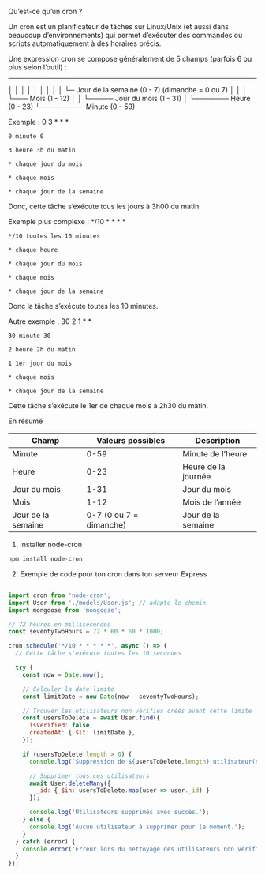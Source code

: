 Qu’est-ce qu’un cron ?

Un cron est un planificateur de tâches sur Linux/Unix (et aussi dans beaucoup d’environnements) qui permet d’exécuter des commandes ou scripts automatiquement à des horaires précis.

Une expression cron se compose généralement de 5 champs (parfois 6 ou plus selon l’outil) :

* * * * *
│ │ │ │ │
│ │ │ │ └─ Jour de la semaine (0 - 7) (dimanche = 0 ou 7)
│ │ │ └─── Mois (1 - 12)
│ │ └───── Jour du mois (1 - 31)
│ └─────── Heure (0 - 23)
└───────── Minute (0 - 59)


Exemple : 0 3 * * *

    0 minute 0

    3 heure 3h du matin

    * chaque jour du mois

    * chaque mois

    * chaque jour de la semaine

Donc, cette tâche s’exécute tous les jours à 3h00 du matin.


Exemple plus complexe : */10 * * * *

    */10 toutes les 10 minutes

    * chaque heure

    * chaque jour du mois

    * chaque mois

    * chaque jour de la semaine

Donc la tâche s’exécute toutes les 10 minutes.



Autre exemple : 30 2 1 * *

    30 minute 30

    2 heure 2h du matin

    1 1er jour du mois

    * chaque mois

    * chaque jour de la semaine

Cette tâche s’exécute le 1er de chaque mois à 2h30 du matin.


En résumé

| Champ              | Valeurs possibles       | Description         |
| ------------------ | ----------------------- | ------------------- |
| Minute             | 0-59                    | Minute de l’heure   |
| Heure              | 0-23                    | Heure de la journée |
| Jour du mois       | 1-31                    | Jour du mois        |
| Mois               | 1-12                    | Mois de l’année     |
| Jour de la semaine | 0-7 (0 ou 7 = dimanche) | Jour de la semaine  |


1. Installer node-cron
```js
npm install node-cron
```


2. Exemple de code pour ton cron dans ton serveur Express

```js

import cron from 'node-cron';
import User from './models/User.js'; // adapte le chemin
import mongoose from 'mongoose';

// 72 heures en millisecondes
const seventyTwoHours = 72 * 60 * 60 * 1000;

cron.schedule('*/10 * * * * *', async () => {
  // Cette tâche s'exécute toutes les 10 secondes

  try {
    const now = Date.now();

    // Calculer la date limite
    const limitDate = new Date(now - seventyTwoHours);

    // Trouver les utilisateurs non vérifiés créés avant cette limite
    const usersToDelete = await User.find({
      isVerified: false,
      createdAt: { $lt: limitDate },
    });

    if (usersToDelete.length > 0) {
      console.log(`Suppression de ${usersToDelete.length} utilisateur(s) non vérifié(s) vieux de plus de 72h`);

      // Supprimer tous ces utilisateurs
      await User.deleteMany({
        _id: { $in: usersToDelete.map(user => user._id) }
      });

      console.log('Utilisateurs supprimés avec succès.');
    } else {
      console.log('Aucun utilisateur à supprimer pour le moment.');
    }
  } catch (error) {
    console.error('Erreur lors du nettoyage des utilisateurs non vérifiés :', error);
  }
});

```